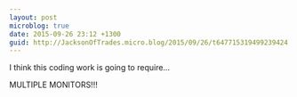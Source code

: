 ```yaml
---
layout: post
microblog: true
date: 2015-09-26 23:12 +1300
guid: http://JacksonOfTrades.micro.blog/2015/09/26/t647715319499239424.html
---
```

I think this coding work is going to require... 

MULTIPLE MONITORS!!!
